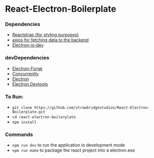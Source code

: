# React-Electron-Boilerplate

### Dependencies
- [Reactstrap (for styling purposes)](https://www.npmjs.com/package/reactstrap)
- [axios for fetching data to the backend](https://www.npmjs.com/package/axios) 
- [Electron-is-dev](https://www.npmjs.com/package/electron-is-dev)

### devDependencies
- [Electron-Forge](https://www.electronforge.io/)
- [Concurrently](https://www.npmjs.com/package/concurrently)
- [Electron](https://www.electronjs.org/)
- [Electron Devtools](https://www.npmjs.com/package/electron-devtools-installer)


### To Run:
- `git clone https://github.com/strawbridgestudios/React-Electron-Boilerplate.git`
- `cd react-electron-boilerplate`
- `npm install` 

### Commands

- `npm run dev` to run the application in development mode
- `npm run make` to package the react project into a electron.exe